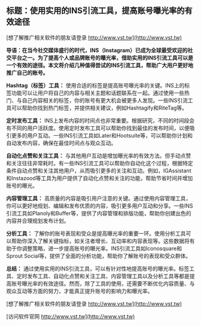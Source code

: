 ## **标题：使用实用的INS引流工具，提高账号曝光率的有效途径**

[想了解推广相关软件的朋友请登录 http://www.vst.tw](http://www.vst.tw)

**导语：在当今社交媒体盛行的时代，INS（Instagram）已成为全球最受欢迎的社交平台之一。为了提高个人或品牌账号的曝光率，借助实用的INS引流工具可以是一个有效的途径。本文将介绍几种值得尝试的INS引流工具，帮助广大用户更好地推广自己的账号。**

**Hashtag（标签）工具：**
使用合适的标签是提高账号曝光率的关键。INS上的标签功能可以让用户将自己的内容与相关主题和话题联系在一起。通过使用一些热门、与自己内容相关的标签，你的账号有更大机会被更多人发现。一些INS引流工具可以帮助你找到热门标签，并提供相关建议，例如Hashtagify和RiteTag等。

**定时发布工具：**
INS上发布内容的时间点也非常重要。根据研究，不同的时间段会有不同的用户活跃度。使用定时发布工具可以帮助你找到最佳的发布时间，以便吸引更多的用户互动。一些INS引流工具如Later和Hootsuite等，可以帮助你计划和自动发布内容，确保在最佳时间点与观众互动。

**自动化点赞和关注工具：**
与其他用户互动是增加曝光率的有效方法。但手动点赞和关注往往非常耗时。有一些INS引流工具可以帮助你自动化这个过程，根据特定条件自动点赞和关注其他用户，从而吸引更多的关注和互动。例如，IGAssistant和Instazood等工具为用户提供了自动化点赞和关注的功能，帮助节省时间并增加账号的曝光。

**内容管理工具：**
高质量的内容是吸引用户注意的关键。通过使用内容管理工具，你可以更好地规划、编辑和发布优质的内容，吸引更多用户互动和分享。一些INS引流工具如Planoly和Buffer等，提供了内容管理和排版功能，帮助你创建出色的内容并合理规划发布计划。

**分析工具：**
了解你的账号表现和受众是提高曝光率的重要一环。使用分析工具可以帮助你深入了解关键指标，如关注者增长、互动率和内容表现等。这些数据将有助于你调整策略，进一步提高账号的曝光率。INS引流工具如Iconosquare和Sprout Social等，提供了全面的分析功能，帮助你了解账号的表现和受众群体。

**总结：**
通过使用实用的INS引流工具，可以有针对性地提高账号的曝光率。标签工具、定时发布工具、自动化点赞和关注工具、内容管理工具以及分析工具等都是提高账号曝光率的有效途径。然而，除了工具的使用，还需要不断优化内容质量、与观众互动等方面的努力，才能真正提升账号的影响力和曝光率。

[想了解推广相关软件的朋友请登录 http://www.vst.tw](http://www.vst.tw)


[访问软件官网 http://www.vst.tw](http://www.vst.tw)
